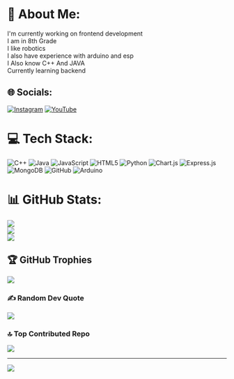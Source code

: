 # 💫 About Me:
I'm currently working on frontend development<br>I am in 8th Grade<br>I like robotics <br>I also have experience with arduino and esp<br>I Also know C++ And JAVA<br>Currently learning backend


## 🌐 Socials:
[![Instagram](https://img.shields.io/badge/Instagram-%23E4405F.svg?logo=Instagram&logoColor=white)](https://instagram.com/byte_tech_labs) [![YouTube](https://img.shields.io/badge/YouTube-%23FF0000.svg?logo=YouTube&logoColor=white)](https://youtube.com/@@DakshShah449) 

# 💻 Tech Stack:
![C++](https://img.shields.io/badge/c++-%2300599C.svg?style=for-the-badge&logo=c%2B%2B&logoColor=white) ![Java](https://img.shields.io/badge/java-%23ED8B00.svg?style=for-the-badge&logo=openjdk&logoColor=white) ![JavaScript](https://img.shields.io/badge/javascript-%23323330.svg?style=for-the-badge&logo=javascript&logoColor=%23F7DF1E) ![HTML5](https://img.shields.io/badge/html5-%23E34F26.svg?style=for-the-badge&logo=html5&logoColor=white) ![Python](https://img.shields.io/badge/python-3670A0?style=for-the-badge&logo=python&logoColor=ffdd54) ![Chart.js](https://img.shields.io/badge/chart.js-F5788D.svg?style=for-the-badge&logo=chart.js&logoColor=white) ![Express.js](https://img.shields.io/badge/express.js-%23404d59.svg?style=for-the-badge&logo=express&logoColor=%2361DAFB) ![MongoDB](https://img.shields.io/badge/MongoDB-%234ea94b.svg?style=for-the-badge&logo=mongodb&logoColor=white) ![GitHub](https://img.shields.io/badge/github-%23121011.svg?style=for-the-badge&logo=github&logoColor=white) ![Arduino](https://img.shields.io/badge/-Arduino-00979D?style=for-the-badge&logo=Arduino&logoColor=white)
# 📊 GitHub Stats:
![](https://github-readme-stats.vercel.app/api?username=DakshShah1045&theme=midnight-purple&hide_border=false&include_all_commits=true&count_private=true)<br/>
![](https://github-readme-streak-stats.herokuapp.com/?user=DakshShah1045&theme=midnight-purple&hide_border=false)<br/>
![](https://github-readme-stats.vercel.app/api/top-langs/?username=DakshShah1045&theme=midnight-purple&hide_border=false&include_all_commits=true&count_private=true&layout=compact)

## 🏆 GitHub Trophies
![](https://github-profile-trophy.vercel.app/?username=DakshShah1045&theme=shadow_blue&no-frame=false&no-bg=false&margin-w=4)

### ✍️ Random Dev Quote
![](https://quotes-github-readme.vercel.app/api?type=horizontal&theme=tokyonight)

### 🔝 Top Contributed Repo
![](https://github-contributor-stats.vercel.app/api?username=DakshShah1045&limit=5&theme=shadow_blue&combine_all_yearly_contributions=true)

---
[![](https://visitcount.itsvg.in/api?id=DakshShah1045&icon=2&color=11)](https://visitcount.itsvg.in)

<!-- Proudly created with GPRM ( https://gprm.itsvg.in ) -->
  
  

<!---
DakshShah1045/DakshShah1045 is a ✨ special ✨ repository because its `README.md` (this file) appears on your GitHub profile.
You can click the Preview link to take a look at your changes.
--->
